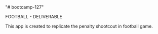 "# bootcamp-127" 
 
FOOTBALL - DELIVERABLE


 This app is created to replicate the penalty shootcout in football game.